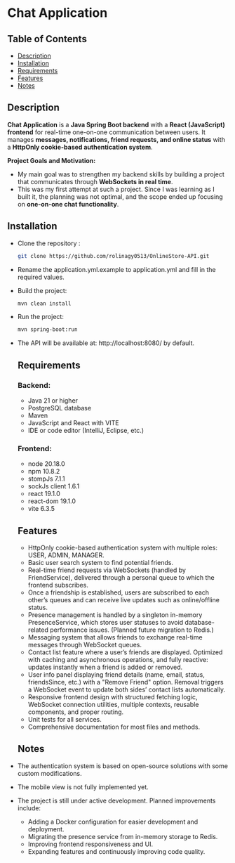 # Chat Application

## Table of Contents
- [Description](#description)
- [Installation](#installation)
- [Requirements](#requirements)
- [Features](#features)
- [Notes](#notes)


## Description

**Chat Application** is a **Java Spring Boot backend** with a **React (JavaScript) frontend** for real-time one-on-one communication between users. It manages **messages, notifications, friend requests, and online status** with a **HttpOnly cookie-based authentication system**. 

**Project Goals and Motivation:**
  - My main goal was to strengthen my backend skills by building a project that communicates through **WebSockets in real time**.  
  - This was my first attempt at such a project. Since I was learning as I built it, the planning was not optimal, and the scope ended up focusing on **one-on-one chat functionality**.  

## Installation

- Clone the repository :
  ```bash
  git clone https://github.com/rolinagy0513/OnlineStore-API.git
- Rename the application.yml.example to application.yml and fill in the required values.
- Build the project:
  ```bash
  mvn clean install
- Run the project:
  ```bash
  mvn spring-boot:run
- The API will be available at: http://localhost:8080/ by default.


  ## Requirements

  ### Backend:
    - Java 21 or higher  
    - PostgreSQL database  
    - Maven
    - JavaScript and React with VITE 
    - IDE or code editor (IntelliJ, Eclipse, etc.)
   
  ### Frontend:
    - node 20.18.0
    - npm 10.8.2
    - stompJs 7.1.1
    - sockJs client 1.6.1
    - react 19.1.0
    - react-dom 19.1.0
    - vite 6.3.5

  
  ## Features

  - HttpOnly cookie-based authentication system with multiple roles: USER, ADMIN, MANAGER.
  - Basic user search system to find potential friends.
  - Real-time friend requests via WebSockets (handled by FriendService), delivered through a personal queue to which the frontend subscribes.
  - Once a friendship is established, users are subscribed to each other’s queues and can receive live updates such as online/offline status.
  - Presence management is handled by a singleton in-memory PresenceService, which stores user statuses to avoid database-related performance issues. (Planned future migration to Redis.)
  - Messaging system that allows friends to exchange real-time messages through WebSocket queues.
  - Contact list feature where a user’s friends are displayed. Optimized with caching and asynchronous operations, and fully reactive: updates instantly when a friend is added or removed.
  - User info panel displaying friend details (name, email, status, friendsSince, etc.) with a "Remove Friend" option. Removal triggers a WebSocket event to update both sides’ contact lists automatically.
  - Responsive frontend design with structured fetching logic, WebSocket connection utilities, multiple contexts, reusable components, and proper routing.
  - Unit tests for all services.
  - Comprehensive documentation for most files and methods.


  ## Notes

- The authentication system is based on open-source solutions with some custom modifications.
- The mobile view is not fully implemented yet.
- The project is still under active development. Planned improvements include:
  - Adding a Docker configuration for easier development and deployment.
  - Migrating the presence service from in-memory storage to Redis.
  - Improving frontend responsiveness and UI.
  - Expanding features and continuously improving code quality.
